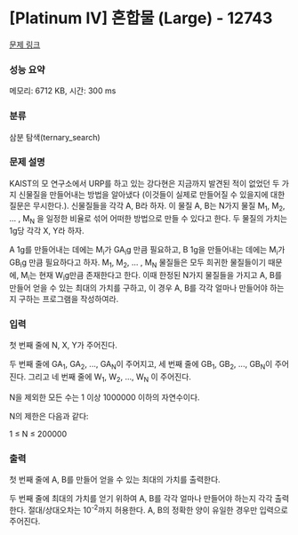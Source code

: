 # [Platinum IV] 혼합물 (Large) - 12743 

[문제 링크](https://www.acmicpc.net/problem/12743) 

### 성능 요약

메모리: 6712 KB, 시간: 300 ms

### 분류

삼분 탐색(ternary_search)

### 문제 설명

<p>KAIST의 모 연구소에서 URP를 하고 있는 강다현은 지금까지 발견된 적이 없었던 두 가지 신물질을 만들어내는 방법을 알아냈다 (이것들이 실제로 만들어질 수 있을지에 대한 질문은 무시한다.). 신물질들을 각각 A, B라 하자. 이 물질 A, B는 N가지 물질 M<sub>1</sub>, M<sub>2</sub>, … , M<sub>N</sub> 을 일정한 비율로 섞어 어떠한 방법으로 만들 수 있다고 한다. 두 물질의 가치는 1g당 각각 X, Y라 하자.</p>

<p>A 1g를 만들어내는 데에는 M<sub>i</sub>가 GA<sub>i</sub>g 만큼 필요하고, B 1g을 만들어내는 데에는 M<sub>i</sub>가 GB<sub>i</sub>g 만큼 필요하다고 하자. M<sub>1</sub>, M<sub>2</sub>, … , M<sub>N</sub> 물질들은 모두 희귀한 물질들이기 때문에, M<sub>i</sub>는 현재 W<sub>i</sub>g만큼 존재한다고 한다. 이때 한정된 N가지 물질들을 가지고 A, B를 만들어 얻을 수 있는 최대의 가치를 구하고, 이 경우 A, B를 각각 얼마나 만들어야 하는지 구하는 프로그램을 작성하여라.</p>

### 입력 

 <p>첫 번째 줄에 N, X, Y가 주어진다.</p>

<p>두 번째 줄에 GA<sub>1</sub>, GA<sub>2</sub>, ..., GA<sub>N</sub>이 주어지고, 세 번째 줄에 GB<sub>1</sub>, GB<sub>2</sub>, ..., GB<sub>N</sub>이 주어진다. 그리고 네 번째 줄에 W<sub>1</sub>, W<sub>2</sub>, ..., W<sub>N</sub> 이 주어진다.</p>

<p>N을 제외한 모든 수는 1 이상 1000000 이하의 자연수이다.</p>

<p>N의 제한은 다음과 같다:</p>

<p>1 ≤ N ≤ 200000</p>

### 출력 

 <p>첫 번째 줄에 A, B를 만들어 얻을 수 있는 최대의 가치를 출력한다.</p>

<p>두 번째 줄에 최대의 가치를 얻기 위하여 A, B를 각각 얼마나 만들어야 하는지 각각 출력한다. 절대/상대오차는 10<sup>-2</sup>까지 허용한다. A, B의 정확한 양이 유일한 경우만 입력으로 주어진다.</p>

